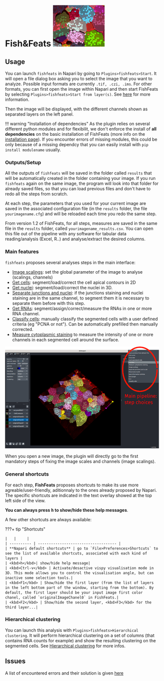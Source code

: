 # Fish&Feats ![snap](imgs/snap.png)

## Usage
You can launch `fishfeats` in Napari by going to `Plugins>fishfeats>Start`. It will open a file dialog box asking you to select the image that you want to analyze. Possible input formats are currently `.tif, .czi, .ims`. For other formats, you can first open the image within Napari and then start FishFeats by selecting `Plugins>fishfeats>Start from layer(s)`. See [here](Open-image.md) for more information.

Then the image will be displayed, with the different channels shown as separated layers on the left panel.

!!! warning "Installation of dependencies"
	As the plugin relies on several different python modules and for flexibilit, we don't enforce the install of **all dependencies** on the basic installation of FishFeats (more info on the [installation page](./Installation.md)).
	If you encounter errors of missing modules, this could be only because of a missing dependcy that you can easily install with `pip install modulename` usually. 
	

### Outputs/Setup
All the outputs of `fishfeats` will be saved in the folder called `results` that will be automatically created in the folder containing your image. If you run `fishfeats` again on the same image, the program will look into that folder for already saved files, so that you can load previous files and don't have to redo all the steps from scratch.

At each step, the parameters that you used for your current image are saved in the associated configuration file (in the `results` folder, the file `yourimagename.cfg`) and will be reloaded each time you redo the same step.

From version 1.2 of FishFeats, for all steps, measures are saved in the same file in the `results` folder, called `yourimagename_results.csv`. You can open this file out of the pipeline with any software for tabular data reading/analysis (Excel, R..) and analyse/extract the desired columns. 


### Main features

`fishfeats` proposes several analyses steps in the main interface:

- [Image scalings](Image-scalings.md): set the global parameter of the image to analyse (scalings, channels)
- [Get cells](Get-cells.md): segment/load/correct the cell apical contours in 2D
- [Get nuclei](Get-nuclei.md): segment/load/correct the nuclei in 3D.
- [Separate junctions and nuclei](Separate-junctions-and-nuclei.md): if the junctions staining and nuclei staining are in the same channel, to segment them it is necessary to separate them before with this step.
- [Get RNAs](Get-RNAs.md): segment/assign/correct/measure the RNAs in one or more RNA channel.
- [Classify cells](Classify-cells.md): manually classify the segmented cells with a user defined criteria (eg "PCNA or not"). Can be automatically prefilled then manually corrected.
- [Measure cytoplasmic staining](Measure-cytoplasmic-staining.md) to measure the intensity of one or more channels in each segmented cell around the surface.

![main](imgs/main.png)

When you open a new image, the plugin will directly go to the first mandatory steps of fixing the image scales and channels (image scalings).


### General shortcuts

For each step, **FishFeats** proposes shortcuts to make its use more agreable/user-friendly, aditionnaly to the ones already proposed by Napari. The specific shortcuts are indicated in the text overlay showed at the top left side of the view. 

**You can always press <kbd>h</kbd> to show/hide these help messages**.

A few other shortcuts are always available:

???+ tip "Shortcuts"
	
	|   |     |	
	| ---------- | ------------------------------------ |
	| **Napari default shortcuts** | go to `File>Preferences>Shortcuts` to see the list of available shortcuts, associated with each kind of layers |
	| <kbd>h</kbd>| show/hide help message|
	| <kbd>Ctrl-v</kbd> | Activate/desactive vispy visualisation mode in 3D. This mode allows you to control the visualisation angle, but can inactive some selection tools.|
	| <kbd>F1</kbd> | Show/hide the first layer (from the list of layers in the left bottom part of the window, starting from the bottom). By default, the first layer should be your input image first color chanel, called `originalImageChanel0` in FishFeats.|
	| <kbd>F2</kbd> | Show/hide the second layer, <kbd>F3</kbd> for the third layer...|


### Hierarchical clustering

You can launch this analysis with `Plugins>fishfeats>Hierarchical clustering`.
It will perform hierarchical clustering on a set of columns (that contains RNA counts for example) and show the resulting clustering on the segmented cells. 
See [Hierarchical clustering](Hierarchical-clustering.md) for more infos.

## Issues
A list of encountered errors and their solution is given [here](Known-errors-and-solutions.md)
